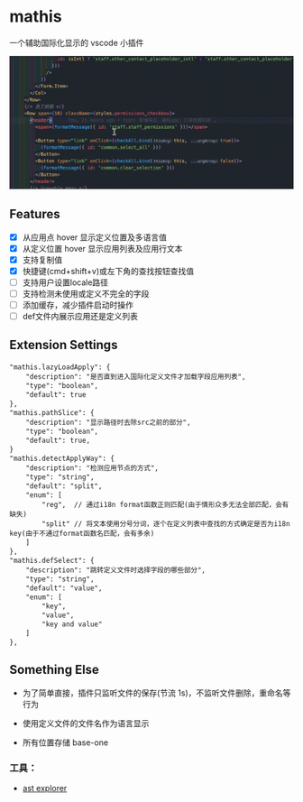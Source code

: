 # mathis

一个辅助国际化显示的 vscode 小插件

![](https://github.com/cheapCoder/mathis/blob/develop/img/intro.gif?raw=true)

## Features

- [x] 从应用点 hover 显示定义位置及多语言值
- [x] 从定义位置 hover 显示应用列表及应用行文本
- [x] 支持复制值
- [x] 快捷键(cmd+shift+v)或左下角的查找按钮查找值
- [ ] 支持用户设置locale路径
- [ ] 支持检测未使用或定义不完全的字段
- [ ] 添加缓存，减少插件启动时操作
- [ ] def文件内展示应用还是定义列表

## Extension Settings

```jsonc
"mathis.lazyLoadApply": {
	"description": "是否直到进入国际化定义文件才加载字段应用列表",
	"type": "boolean",
	"default": true
},
"mathis.pathSlice": {
	"description": "显示路径时去除src之前的部分",
	"type": "boolean",
	"default": true,
}
"mathis.detectApplyWay": {
	"description": "检测应用节点的方式",
	"type": "string",
	"default": "split",
	"enum": [
		"reg",  // 通过i18n format函数正则匹配(由于情形众多无法全部匹配，会有缺失)
		"split" // 将文本使用分号分词，逐个在定义列表中查找的方式确定是否为i18n key(由于不通过format函数名匹配，会有多余)
	]
},
"mathis.defSelect": {
	"description": "跳转定义文件时选择字段的哪些部分",
	"type": "string",
	"default": "value",
	"enum": [
		"key",
		"value",
		"key and value"
	]
},
```

## Something Else

- 为了简单直接，插件只监听文件的保存(节流 1s)，不监听文件删除，重命名等行为

- 使用定义文件的文件名作为语言显示

- 所有位置存储 base-one

### 工具：

- [ast explorer](https://astexplorer.net/)
